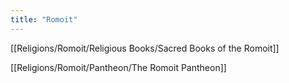 ```yaml
---
title: "Romoit"
---
```



[[Religions/Romoit/Religious Books/Sacred Books of the Romoit]]

[[Religions/Romoit/Pantheon/The Romoit Pantheon]]
